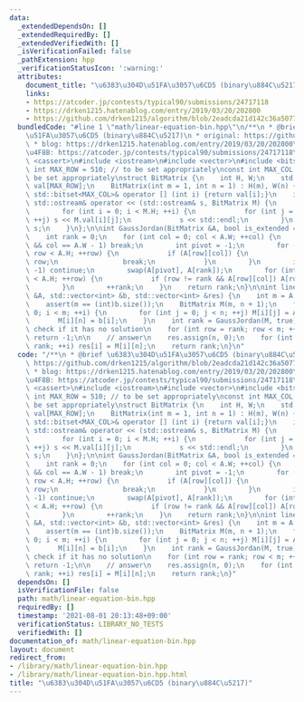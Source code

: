 ```yaml
---
data:
  _extendedDependsOn: []
  _extendedRequiredBy: []
  _extendedVerifiedWith: []
  _isVerificationFailed: false
  _pathExtension: hpp
  _verificationStatusIcon: ':warning:'
  attributes:
    document_title: "\u6383\u304D\u51FA\u3057\u6CD5 (binary\u884C\u5217)"
    links:
    - https://atcoder.jp/contests/typical90/submissions/24717118
    - https://drken1215.hatenablog.com/entry/2019/03/20/202800
    - https://github.com/drken1215/algorithm/blob/2eadcda21d142c36a50774bee10465caaa4f8022/MathAlgebra/matrix_binary.cpp
  bundledCode: "#line 1 \"math/linear-equation-bin.hpp\"\n/**\n * @brief \u6383\u304D\
    \u51FA\u3057\u6CD5 (binary\u884C\u5217)\n * original: https://github.com/drken1215/algorithm/blob/2eadcda21d142c36a50774bee10465caaa4f8022/MathAlgebra/matrix_binary.cpp\n\
    \ * blog: https://drken1215.hatenablog.com/entry/2019/03/20/202800\n * \u4F7F\u7528\
    \u4F8B: https://atcoder.jp/contests/typical90/submissions/24717118\n */\n#include\
    \ <cassert>\n#include <iostream>\n#include <vector>\n#include <bitset>\n\nconst\
    \ int MAX_ROW = 510; // to be set appropriately\nconst int MAX_COL = 510; // to\
    \ be set appropriately\nstruct BitMatrix {\n    int H, W;\n    std::bitset<MAX_COL>\
    \ val[MAX_ROW];\n    BitMatrix(int m = 1, int n = 1) : H(m), W(n) {}\n    inline\
    \ std::bitset<MAX_COL>& operator [] (int i) {return val[i];}\n    inline friend\
    \ std::ostream& operator << (std::ostream& s, BitMatrix M) {\n        s << std::endl;\n\
    \        for (int i = 0; i < M.H; ++i) {\n            for (int j = 0; j < M.W;\
    \ ++j) s << M.val[i][j];\n            s << std::endl;\n        }\n        return\
    \ s;\n    }\n};\n\nint GaussJordan(BitMatrix &A, bool is_extended = false) {\n\
    \    int rank = 0;\n    for (int col = 0; col < A.W; ++col) {\n        if (is_extended\
    \ && col == A.W - 1) break;\n        int pivot = -1;\n        for (int row = rank;\
    \ row < A.H; ++row) {\n            if (A[row][col]) {\n                pivot =\
    \ row;\n                break;\n            }\n        }\n        if (pivot ==\
    \ -1) continue;\n        swap(A[pivot], A[rank]);\n        for (int row = 0; row\
    \ < A.H; ++row) {\n            if (row != rank && A[row][col]) A[row] ^= A[rank];\n\
    \        }\n        ++rank;\n    }\n    return rank;\n}\n\nint linear_equation(BitMatrix\
    \ &A, std::vector<int> &b, std::vector<int> &res) {\n    int m = A.H, n = A.W;\n\
    \    assert(m == (int)b.size());\n    BitMatrix M(m, n + 1);\n    for (int i =\
    \ 0; i < m; ++i) {\n        for (int j = 0; j < n; ++j) M[i][j] = A[i][j];\n \
    \       M[i][n] = b[i];\n    }\n    int rank = GaussJordan(M, true);\n\n    //\
    \ check if it has no solution\n    for (int row = rank; row < m; ++row) if (M[row][n])\
    \ return -1;\n\n    // answer\n    res.assign(n, 0);\n    for (int i = 0; i <\
    \ rank; ++i) res[i] = M[i][n];\n    return rank;\n}\n"
  code: "/**\n * @brief \u6383\u304D\u51FA\u3057\u6CD5 (binary\u884C\u5217)\n * original:\
    \ https://github.com/drken1215/algorithm/blob/2eadcda21d142c36a50774bee10465caaa4f8022/MathAlgebra/matrix_binary.cpp\n\
    \ * blog: https://drken1215.hatenablog.com/entry/2019/03/20/202800\n * \u4F7F\u7528\
    \u4F8B: https://atcoder.jp/contests/typical90/submissions/24717118\n */\n#include\
    \ <cassert>\n#include <iostream>\n#include <vector>\n#include <bitset>\n\nconst\
    \ int MAX_ROW = 510; // to be set appropriately\nconst int MAX_COL = 510; // to\
    \ be set appropriately\nstruct BitMatrix {\n    int H, W;\n    std::bitset<MAX_COL>\
    \ val[MAX_ROW];\n    BitMatrix(int m = 1, int n = 1) : H(m), W(n) {}\n    inline\
    \ std::bitset<MAX_COL>& operator [] (int i) {return val[i];}\n    inline friend\
    \ std::ostream& operator << (std::ostream& s, BitMatrix M) {\n        s << std::endl;\n\
    \        for (int i = 0; i < M.H; ++i) {\n            for (int j = 0; j < M.W;\
    \ ++j) s << M.val[i][j];\n            s << std::endl;\n        }\n        return\
    \ s;\n    }\n};\n\nint GaussJordan(BitMatrix &A, bool is_extended = false) {\n\
    \    int rank = 0;\n    for (int col = 0; col < A.W; ++col) {\n        if (is_extended\
    \ && col == A.W - 1) break;\n        int pivot = -1;\n        for (int row = rank;\
    \ row < A.H; ++row) {\n            if (A[row][col]) {\n                pivot =\
    \ row;\n                break;\n            }\n        }\n        if (pivot ==\
    \ -1) continue;\n        swap(A[pivot], A[rank]);\n        for (int row = 0; row\
    \ < A.H; ++row) {\n            if (row != rank && A[row][col]) A[row] ^= A[rank];\n\
    \        }\n        ++rank;\n    }\n    return rank;\n}\n\nint linear_equation(BitMatrix\
    \ &A, std::vector<int> &b, std::vector<int> &res) {\n    int m = A.H, n = A.W;\n\
    \    assert(m == (int)b.size());\n    BitMatrix M(m, n + 1);\n    for (int i =\
    \ 0; i < m; ++i) {\n        for (int j = 0; j < n; ++j) M[i][j] = A[i][j];\n \
    \       M[i][n] = b[i];\n    }\n    int rank = GaussJordan(M, true);\n\n    //\
    \ check if it has no solution\n    for (int row = rank; row < m; ++row) if (M[row][n])\
    \ return -1;\n\n    // answer\n    res.assign(n, 0);\n    for (int i = 0; i <\
    \ rank; ++i) res[i] = M[i][n];\n    return rank;\n}"
  dependsOn: []
  isVerificationFile: false
  path: math/linear-equation-bin.hpp
  requiredBy: []
  timestamp: '2021-08-01 20:13:48+09:00'
  verificationStatus: LIBRARY_NO_TESTS
  verifiedWith: []
documentation_of: math/linear-equation-bin.hpp
layout: document
redirect_from:
- /library/math/linear-equation-bin.hpp
- /library/math/linear-equation-bin.hpp.html
title: "\u6383\u304D\u51FA\u3057\u6CD5 (binary\u884C\u5217)"
---
```

